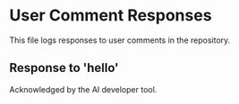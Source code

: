 # User Comment Responses

This file logs responses to user comments in the repository.

## Response to 'hello'

Acknowledged by the AI developer tool.